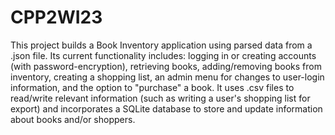 # CPP2WI23
This project builds a Book Inventory application using parsed data from a .json file. 
Its current functionality includes: logging in or creating accounts (with password-encryption), retrieving books, adding/removing books from inventory, creating a shopping list, an admin menu for changes to user-login information, and the option to "purchase" a book.
It uses .csv files to read/write relevant information (such as writing a user's shopping list for export) and incorporates a SQLite database to store and update information about books and/or shoppers. 

